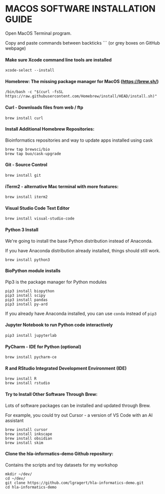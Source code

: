 # MACOS SOFTWARE INSTALLATION GUIDE
Open MacOS Terminal program.

Copy and paste commands between backticks ``` (or grey boxes on GitHub webpage)


#### Make sure Xcode command line tools are installed

```
xcode-select --install
```



#### Homebrew: The missing package manager for MacOS (https://brew.sh/)

```
/bin/bash -c "$(curl -fsSL https://raw.githubusercontent.com/Homebrew/install/HEAD/install.sh)"
```

#### Curl - Downloads files from web / ftp

```
brew install curl
```



#### Install Additional Homebrew Repositories:

Bioinformatics repositories and way to update apps installed using cask

```
brew tap brewsci/bio
brew tap buo/cask-upgrade
```



#### Git - Source Control

```
brew install git
```



#### iTerm2 - alternative Mac terminal with more features:

```
brew install iterm2
```



#### Visual Studio Code Text Editor

```
brew install visual-studio-code
```



#### Python 3 Install

We're going to install the base Python distribution instead of Anaconda.

If you have Anaconda distribution already installed, things should still work.

```
brew install python3
```



#### BioPython module installs

Pip3 is the package manager for Python modules

```
pip3 install biopython
pip3 install scipy
pip3 install pandas
pip3 install py-ard
```

If you already have Anaconda installed, you can use `conda` instead of `pip3`



#### Jupyter Notebook to run Python code interactively

```
pip3 install jupyterlab
```



#### PyCharm - IDE for Python (optional)

```
brew install pycharm-ce
```



#### R and RStudio Integrated Development Environment (IDE)

```
brew install R
brew install rstudio
```



#### Try to Install Other Software Through Brew:

Lots of software packages can be installed and updated through Brew.

For example, you could try out Cursor - a version of VS Code with an AI assistant

```
brew install cursor
brew install inkscape
brew install obsidian
brew install skim
```


#### Clone the hla-informatics-demo Github repository:

Contains the scripts and toy datasets for my workshop

```
mkdir ~/dev/
cd ~/dev/
git clone https://github.com/lgragert/hla-informatics-demo.git
cd hla-informatics-demo
```
